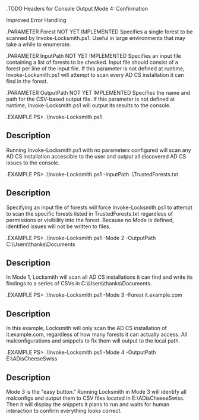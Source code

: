 .TODO
Headers for Console Output
Mode 4:
Confirmation 

Improved Error Handling

.PARAMETER Forest
NOT YET IMPLEMENTED
Specifies a single forest to be scanned by Invoke-Locksmith.ps1. Useful in large environments that may
take a while to enumerate.

.PARAMETER InputPath
NOT YET IMPLEMENTED
Specifies an input file containing a list of forests to be checked. Input file should consist of
a forest per line of the input file. If this parameter is not defined at runtime,
Invoke-Locksmith.ps1 will attempt to scan every AD CS installation it can find in the forest.

.PARAMETER OutputPath
NOT YET IMPLEMENTED
Specifies the name and path for the CSV-based output file. If this parameter is not defined at runtime,
Invoke-Locksmith.ps1 will output its results to the console.

.EXAMPLE
PS> .\Invoke-Locksmith.ps1

Description
-------------------------
Running Invoke-Locksmith.ps1 with no parameters configured will scan any AD CS installation accessible to the user
and output all discovered AD CS issues to the console.

.EXAMPLE
PS> .\Invoke-Locksmith.ps1 -InputPath .\TrustedForests.txt

Description
-------------------------
Specifying an input file of forests will force Invoke-Locksmith.ps1 to attempt to scan the specific forests
listed in TrustedForests.txt regardless of permissions or visibility into the forest. Because no Mode is
defined, identified issues will not be written to files.

.EXAMPLE
PS> .\Invoke-Locksmith.ps1 -Mode 2 -OutputPath C:\Users\thanks\Documents

Description
-------------------------
In Mode 1, Locksmith will scan all AD CS installations it can find and write its findings to a series
of CSVs in C:\Users\thanks\Documents.

.EXAMPLE
PS> .\Invoke-Locksmith.ps1 -Mode 3 -Forest it.example.com

Description
-------------------------
In this example, Locksmith will only scan the AD CS installation of it.example.com, regardless of how many
forests it can actually access. All malconfigurations and snippets to fix them will output to the local path.

.EXAMPLE
PS> .\Invoke-Locksmith.ps1 -Mode 4 -OutputPath E:\ADisCheeseSwiss

Description
-------------------------
Mode 3 is the "easy button." Running Locksmith in Mode 3 will identify all malconfigs and output them to CSV
files located in E:\ADisCheeseSwiss. Then it will display the snippets it plans to run and waits for human
interaction to confirm everything looks correct.
